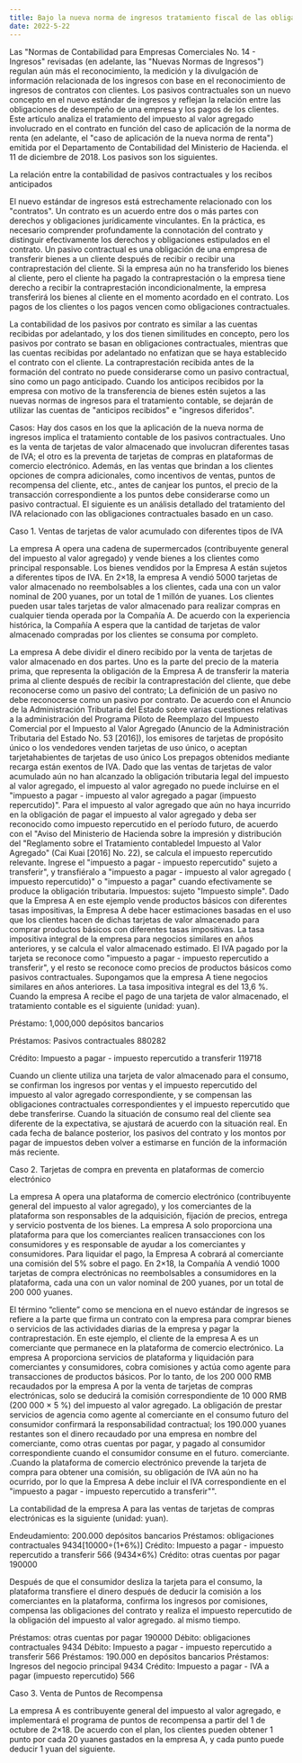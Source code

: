 ```yaml
---
title: Bajo la nueva norma de ingresos tratamiento fiscal de las obligaciones contractuales
date: 2022-5-22
---
```

Las "Normas de Contabilidad para Empresas Comerciales No. 14 - Ingresos" revisadas (en adelante, las "Nuevas Normas de Ingresos") regulan aún más el reconocimiento, la medición y la divulgación de información relacionada de los ingresos con base en el reconocimiento de ingresos de contratos con clientes. Los pasivos contractuales son un nuevo concepto en el nuevo estándar de ingresos y reflejan la relación entre las obligaciones de desempeño de una empresa y los pagos de los clientes. Este artículo analiza el tratamiento del impuesto al valor agregado involucrado en el contrato en función del caso de aplicación de la norma de renta (en adelante, el "caso de aplicación de la nueva norma de renta") emitida por el Departamento de Contabilidad del Ministerio de Hacienda. el 11 de diciembre de 2018. Los pasivos son los siguientes.

<!-- more -->
La relación entre la contabilidad de pasivos contractuales y los recibos anticipados

El nuevo estándar de ingresos está estrechamente relacionado con los "contratos". Un contrato es un acuerdo entre dos o más partes con derechos y obligaciones jurídicamente vinculantes. En la práctica, es necesario comprender profundamente la connotación del contrato y distinguir efectivamente los derechos y obligaciones estipulados en el contrato. Un pasivo contractual es una obligación de una empresa de transferir bienes a un cliente después de recibir o recibir una contraprestación del cliente. Si la empresa aún no ha transferido los bienes al cliente, pero el cliente ha pagado la contraprestación o la empresa tiene derecho a recibir la contraprestación incondicionalmente, la empresa transferirá los bienes al cliente en el momento acordado en el contrato. Los pagos de los clientes o los pagos vencen como obligaciones contractuales.

La contabilidad de los pasivos por contrato es similar a las cuentas recibidas por adelantado, y los dos tienen similitudes en concepto, pero los pasivos por contrato se basan en obligaciones contractuales, mientras que las cuentas recibidas por adelantado no enfatizan que se haya establecido el contrato con el cliente. La contraprestación recibida antes de la formación del contrato no puede considerarse como un pasivo contractual, sino como un pago anticipado. Cuando los anticipos recibidos por la empresa con motivo de la transferencia de bienes estén sujetos a las nuevas normas de ingresos para el tratamiento contable, se dejarán de utilizar las cuentas de "anticipos recibidos" e "ingresos diferidos".

Casos: Hay dos casos en los que la aplicación de la nueva norma de ingresos implica el tratamiento contable de los pasivos contractuales. Uno es la venta de tarjetas de valor almacenado que involucran diferentes tasas de IVA; el otro es la preventa de tarjetas de compras en plataformas de comercio electrónico. Además, en las ventas que brindan a los clientes opciones de compra adicionales, como incentivos de ventas, puntos de recompensa del cliente, etc., antes de canjear los puntos, el precio de la transacción correspondiente a los puntos debe considerarse como un pasivo contractual. El siguiente es un análisis detallado del tratamiento del IVA relacionado con las obligaciones contractuales basado en un caso.

Caso 1. Ventas de tarjetas de valor acumulado con diferentes tipos de IVA

La empresa A opera una cadena de supermercados (contribuyente general del impuesto al valor agregado) y vende bienes a los clientes como principal responsable. Los bienes vendidos por la Empresa A están sujetos a diferentes tipos de IVA. En 2×18, la empresa A vendió 5000 tarjetas de valor almacenado no reembolsables a los clientes, cada una con un valor nominal de 200 yuanes, por un total de 1 millón de yuanes. Los clientes pueden usar tales tarjetas de valor almacenado para realizar compras en cualquier tienda operada por la Compañía A. De acuerdo con la experiencia histórica, la Compañía A espera que la cantidad de tarjetas de valor almacenado compradas por los clientes se consuma por completo.

La empresa A debe dividir el dinero recibido por la venta de tarjetas de valor almacenado en dos partes. Uno es la parte del precio de la materia prima, que representa la obligación de la Empresa A de transferir la materia prima al cliente después de recibir la contraprestación del cliente, que debe reconocerse como un pasivo del contrato; La definición de un pasivo no debe reconocerse como un pasivo por contrato. De acuerdo con el Anuncio de la Administración Tributaria del Estado sobre varias cuestiones relativas a la administración del Programa Piloto de Reemplazo del Impuesto Comercial por el Impuesto al Valor Agregado (Anuncio de la Administración Tributaria del Estado No. 53 [2016]), los emisores de tarjetas de propósito único o los vendedores venden tarjetas de uso único, o aceptan tarjetahabientes de tarjetas de uso único Los prepagos obtenidos mediante recarga están exentos de IVA. Dado que las ventas de tarjetas de valor acumulado aún no han alcanzado la obligación tributaria legal del impuesto al valor agregado, el impuesto al valor agregado no puede incluirse en el "impuesto a pagar - impuesto al valor agregado a pagar (impuesto repercutido)". Para el impuesto al valor agregado que aún no haya incurrido en la obligación de pagar el impuesto al valor agregado y deba ser reconocido como impuesto repercutido en el período futuro, de acuerdo con el "Aviso del Ministerio de Hacienda sobre la impresión y distribución del "Reglamento sobre el Tratamiento contabledel Impuesto al Valor Agregado" (Cai Kuai [2016] No. 22), se calcula el impuesto repercutido relevante. Ingrese el "impuesto a pagar - impuesto repercutido" sujeto a transferir", y transfiéralo a "impuesto a pagar - impuesto al valor agregado ( impuesto repercutido)" o "impuesto a pagar" cuando efectivamente se produce la obligación tributaria. Impuestos: sujeto "Impuesto simple". Dado que la Empresa A en este ejemplo vende productos básicos con diferentes tasas impositivas, la Empresa A debe hacer estimaciones basadas en el uso que los clientes hacen de dichas tarjetas de valor almacenado para comprar productos básicos con diferentes tasas impositivas. La tasa impositiva integral de la empresa para negocios similares en años anteriores, y se calcula el valor almacenado estimado. El IVA pagado por la tarjeta se reconoce como "impuesto a pagar - impuesto repercutido a transferir", y el resto se reconoce como precios de productos básicos como pasivos contractuales. Supongamos que la empresa A tiene negocios similares en años anteriores. La tasa impositiva integral es del 13,6 %. Cuando la empresa A recibe el pago de una tarjeta de valor almacenado, el tratamiento contable es el siguiente (unidad: yuan).

Préstamo: 1,000,000 depósitos bancarios

Préstamos: Pasivos contractuales 880282

Crédito: Impuesto a pagar - impuesto repercutido a transferir 119718

Cuando un cliente utiliza una tarjeta de valor almacenado para el consumo, se confirman los ingresos por ventas y el impuesto repercutido del impuesto al valor agregado correspondiente, y se compensan las obligaciones contractuales correspondientes y el impuesto repercutido que debe transferirse. Cuando la situación de consumo real del cliente sea diferente de la expectativa, se ajustará de acuerdo con la situación real. En cada fecha de balance posterior, los pasivos del contrato y los montos por pagar de impuestos deben volver a estimarse en función de la información más reciente.

Caso 2. Tarjetas de compra en preventa en plataformas de comercio electrónico

La empresa A opera una plataforma de comercio electrónico (contribuyente general del impuesto al valor agregado), y los comerciantes de la plataforma son responsables de la adquisición, fijación de precios, entrega y servicio postventa de los bienes. La empresa A solo proporciona una plataforma para que los comerciantes realicen transacciones con los consumidores y es responsable de ayudar a los comerciantes y consumidores. Para liquidar el pago, la Empresa A cobrará al comerciante una comisión del 5% sobre el pago. En 2×18, la Compañía A vendió 1000 tarjetas de compra electrónicas no reembolsables a consumidores en la plataforma, cada una con un valor nominal de 200 yuanes, por un total de 200 000 yuanes.

El término “cliente” como se menciona en el nuevo estándar de ingresos se refiere a la parte que firma un contrato con la empresa para comprar bienes o servicios de las actividades diarias de la empresa y pagar la contraprestación. En este ejemplo, el cliente de la empresa A es un comerciante que permanece en la plataforma de comercio electrónico. La empresa A proporciona servicios de plataforma y liquidación para comerciantes y consumidores, cobra comisiones y actúa como agente para transacciones de productos básicos. Por lo tanto, de los 200 000 RMB recaudados por la empresa A por la venta de tarjetas de compras electrónicas, solo se deducirá la comisión correspondiente de 10 000 RMB (200 000 × 5 %) del impuesto al valor agregado. La obligación de prestar servicios de agencia como agente al comerciante en el consumo futuro del consumidor confirmará la responsabilidad contractual; los 190.000 yuanes restantes son el dinero recaudado por una empresa en nombre del comerciante, como otras cuentas por pagar, y pagado al consumidor correspondiente cuando el consumidor consume en el futuro. comerciante. .Cuando la plataforma de comercio electrónico prevende la tarjeta de compra para obtener una comisión, su obligación de IVA aún no ha ocurrido, por lo que la Empresa A debe incluir el IVA correspondiente en el "impuesto a pagar - impuesto repercutido a transferir"".

La contabilidad de la empresa A para las ventas de tarjetas de compras electrónicas es la siguiente (unidad: yuan).

Endeudamiento: 200.000 depósitos bancarios
Préstamos: obligaciones contractuales 9434[10000÷(1+6%)]
Crédito: Impuesto a pagar - impuesto repercutido a transferir 566 (9434×6%)
Crédito: otras cuentas por pagar 190000

Después de que el consumidor desliza la tarjeta para el consumo, la plataforma transfiere el dinero después de deducir la comisión a los comerciantes en la plataforma, confirma los ingresos por comisiones, compensa las obligaciones del contrato y realiza el impuesto repercutido de la obligación del impuesto al valor agregado. al mismo tiempo.

Préstamos: otras cuentas por pagar 190000
Débito: obligaciones contractuales 9434
Débito: Impuesto a pagar - impuesto repercutido a transferir 566
Préstamos: 190.000 en depósitos bancarios
Préstamos: Ingresos del negocio principal 9434
Crédito: Impuesto a pagar - IVA a pagar (impuesto repercutido) 566

Caso 3. Venta de Puntos de Recompensa

La empresa A es contribuyente general del impuesto al valor agregado, e implementará el programa de puntos de recompensa a partir del 1 de octubre de 2×18. De acuerdo con el plan, los clientes pueden obtener 1 punto por cada 20 yuanes gastados en la empresa A, y cada punto puede deducir 1 yuan del siguiente.